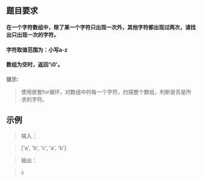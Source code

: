 ##  题目要求   
#### 在一个字符数组中，除了某一个字符只出现一次外，其他字符都出现过两次，请找出只出现一次的字符。
#### 字符取值范围为：小写a-z
#### 数组为空时，返回'\0'。

提示:
> 使用嵌套for循环，对数组中的每一个字符，扫描整个数组，判断是否是所求的字符。

##  示例
>输入：

> ['a', 'b', 'c', 'a', 'b']

>输出：

>  c

